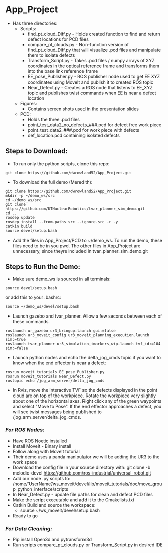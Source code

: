 # App_Project

* Has three directories:
  * Scripts:
    * find_pt_cloud_Diff.py - Holds created function to find and return defect locations for PCD files
    * compare_pt_clouds.py - Non-function version of find_pt_cloud_Diff.py that will visualize .pcd files and manipulate them to isolate defects
    * Transform_Script.py - Takes .pcd files / numpy arrays of XYZ coordinates in the optical reference frame and transforms them into the base link reference frame
    * EE_pose_Publisher.py - ROS publisher node used to get EE XYZ coordinates using MoveIt and publish it to created ROS topic
    * Near_Defect.py - Creates a ROS node that listens to EE_XYZ topic and publishes twist commands when EE is near a defect location
  * Figures:
    * Contains screen shots used in the presentation slides
  * PCD:
    * Holds the three .pcd files
    * point_test_data2_no_defects_###.pcd for defect free work piece
    * point_test_data2_###.pcd for work piece with defects
    * def_location.pcd containing isolated defects

## Steps to Download:

* To run only the python scripts, clone this repo:
```
git clone https://github.com/dwrowland52/App_Project.git
```
* To download the full demo (Meredith):
```
git clone https://github.com/dwrowland52/App_Project.git
mkdir -p ~/demo_ws/src
cd ~/demo_ws/src
git clone https://github.com/UTNuclearRobotics/tvar_planner_sim_demo.git
cd ..
rosdep update
rosdep install --from-paths src --ignore-src -r -y
catkin build
source devel/setup.bash
```
* Add the files in App_Project/PCD to ~/demo_ws. To run the demo, these files need to be in you pwd. The other files in App_Project are unnecessary, since theyre included in tvar_planner_sim_demo.git

## Steps to Run the Demo:
* Make sure demo_ws is sourced in all terminals:
```
source devel/setup.bash
```
or add this to your .bashrc:
```
source ~/demo_ws/devel/setup.bash
```
* Launch gazebo and tvar_planner. Allow a few seconds between each of these commands. 
```
roslaunch ur_gazebo ur3_bringup.launch gui:=false
roslaunch ur3_moveit_config ur3_moveit_planning_execution.launch sim:=true
roslaunch tvar_planner ur3_simulation_imarkers_wip.launch tvf_id:=104 sim:=false
```
* Launch python nodes and echo the delta_jog_cmds topic if you want to know when the end effector is near a defect:
```
rosrun moveit_tutorials EE_pose_Publisher.py
rosrun moveit_tutorials Near_Defect.py 
rostopic echo /jog_arm_server/delta_jog_cmds 
```
* In Rviz, move the interactive TVF so the defects displayed in the point cloud are on top of the workpiece. Rotate the workpiece very slightly about one of the horizontal axes. Right click any of the green waypoints and select "Move to Pose". If the end effector approaches a defect, you will see twist messages being published to /jog_arm_server/delta_jog_cmds.


### *For ROS Nodes:*
* Have ROS Noetic installed
* Install MoveIt - Binary install
* Follow along with MoveIt tutorial
* Their demo uses a panda manipulator we will be adding the UR3 to the work space
* Download the config file in your source directory with: git clone -b melodic-devel https://github.com/ros-industrial/universal_robot.git
* Add our node .py scripts to: /home/’UserName’/ws_moveit/devel/lib/moveit_tutorials/doc/move_group_python_interface/scripts
* In Near_Defect.py - update file paths for clean and defect PCD files
* Make the script executable and add it to the Cmakelists.txt
* Catkin Build and source the workspace:
  * source ~/ws_moveit/devel/setup.bash
* Ready to go

### *For Data Cleaning:*
* Pip install Open3d and pytransform3d
* Run scripts compare_pt_clouds.py or Transform_Script.py in desired IDE
